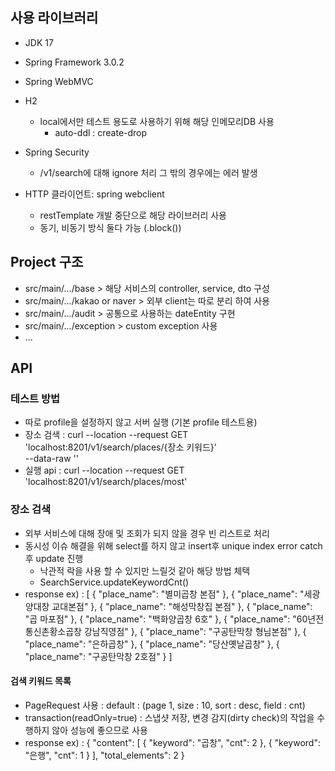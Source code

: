 ## 사용 라이브러리
- JDK 17
- Spring Framework 3.0.2
- Spring WebMVC
- H2
    - local에서만 테스트 용도로 사용하기 위해 해당 인메모리DB 사용
        - auto-ddl : create-drop
- Spring Security
    - /v1/search에 대해 ignore 처리 그 밖의 경우에는 에러 발생

- HTTP 클라이언트: spring webclient
    - restTemplate 개발 중단으로 해당 라이브러리 사용
    - 동기, 비동기 방식 둘다 가능 (.block())

## Project 구조
- src/main/.../base > 해당 서비스의 controller, service, dto 구성
- src/main/.../kakao or naver > 외부 client는 따로 분리 하여 사용
- src/main/.../audit > 공통으로 사용하는 dateEntity 구현
- src/main/.../exception > custom exception 사용
- ...

## API
### 테스트 방법
- 따로 profile을 설정하지 않고 서버 실행 (기본 profile 테스트용)
- 장소 검색 :
  curl --location --request GET 'localhost:8201/v1/search/places/{장소 키워드}' \
  --data-raw ''
- 실행 api :
  curl --location --request GET 'localhost:8201/v1/search/places/most'
### 장소 검색
- 외부 서비스에 대해 장애 및 조회가 되지 않을 경우 빈 리스트로 처리
- 동시성 이슈 해결을 위해 select를 하지 않고 insert후 unique index error catch 후 update 진행
    - 낙관적 락을 사용 할 수 있지만 느릴것 같아 해당 방법 체택
    - SearchService.updateKeywordCnt()
- response ex) :
  [
  {
  "place_name": "별미곱창 본점"
  },
  {
  "place_name": "세광양대창 교대본점"
  },
  {
  "place_name": "해성막창집 본점"
  },
  {
  "place_name": "곱 마포점"
  },
  {
  "place_name": "백화양곱창 6호"
  },
  {
  "place_name": "60년전통신촌황소곱창 강남직영점"
  },
  {
  "place_name": "구공탄막창 형님본점"
  },
  {
  "place_name": "은하곱창"
  },
  {
  "place_name": "당산옛날곱창"
  },
  {
  "place_name": "구공탄막창 2호점"
  }
  ]

#### 검색 키워드 목록
- PageRequest 사용 : default : (page 1, size : 10, sort : desc, field : cnt)
- transaction(readOnly=true) : 스냅샷 저장, 변경 감지(dirty check)의 작업을 수행하지 않아 성능에 좋으므로 사용
- response ex) :
  {
  "content": [
  {
  "keyword": "곱창",
  "cnt": 2
  },
  {
  "keyword": "은행",
  "cnt": 1
  }
  ],
  "total_elements": 2
  }
